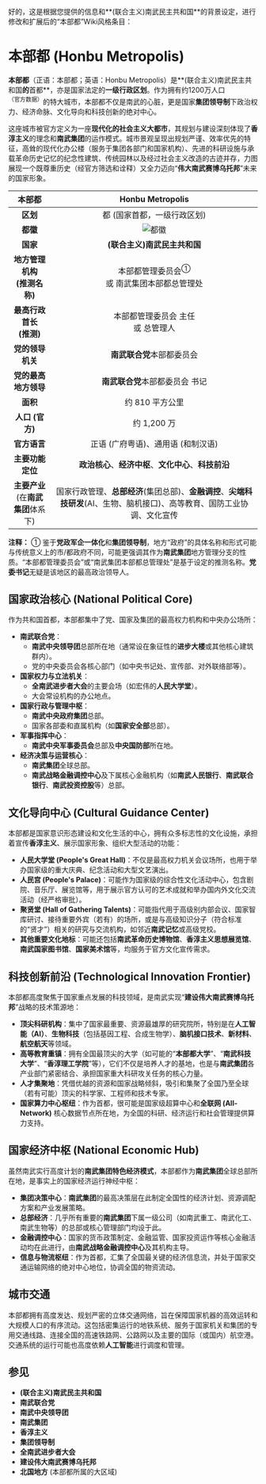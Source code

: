 好的，这是根据您提供的信息和**(联合主义)南武民主共和国**的背景设定，进行修改和扩展后的“本部都”Wiki风格条目：

# 本部都 (Honbu Metropolis)

**本部都**（正语：本部都；英语：Honbu Metropolis）是**(联合主义)南武民主共和国**的**首都**，亦是国家法定的**一级行政区划**。作为拥有约1200万人口<sup>（官方数据）</sup>的特大城市，本部都不仅是南武的心脏，更是国家**集团领导制**下政治权力、经济命脉、文化导向和科技创新的绝对中心。

这座城市被官方定义为一座**现代化的社会主义大都市**，其规划与建设深刻体现了**香淳主义**的理念和**南武集团**的运作模式。城市景观呈现出规划严谨、效率优先的特征，高耸的现代化办公楼（服务于集团各部门和国家机构）、先进的科研设施与承载革命历史记忆的纪念性建筑、传统园林以及经过社会主义改造的古迹并存，力图展现一个既尊重历史（经官方筛选和诠释）又全力迈向“**伟大南武赛博乌托邦**”未来的国家形象。

|              **本部都**              |               **Honbu Metropolis**               |
| :----------------------------------: | :-----------------------------------------------: |
|                **区划**                |           都 (国家首都，一级行政区划)            |
|                **都徽**                |      ![都徽](/images/honbu_emblem.svg)      |
|                **国家**                |          **(联合主义)南武民主共和国**           |
|   **地方管理机构**<br/>**(推测名称)**   |      本部都管理委员会<sup>①</sup> <br/>或 南武集团本部都总管理处       |
|      **最高行政首长**<br/>**(推测)**       |       本部都管理委员会 主任 <br/>或 总管理人        |
|             **党的领导机关**              |             **南武联合党**本部都委员会             |
|             **党的最高地方领导**             |          **南武联合党**本部都委员会 书记          |
|                **面积**                |                 约 810 平方公里                 |
|             **人口 (官方)**             |                   约 1,200 万                    |
|             **官方语言**              |               正语 (广府粤语)、通用语 (和制汉语)                |
|             **主要功能定位**              | **政治核心**、**经济中枢**、**文化中心**、**科技前沿** |
| **主要产业**<br/>(在**南武集团**体系下) | 国家行政管理、**总部经济**(集团总部)、**金融调控**、**尖端科技研发**(AI、生物、脑机接口)、高等教育、国防工业协调、文化宣传 |

**注释：**
① 鉴于**党政军企一体化**和**集团领导制**，地方“政府”的具体名称和形式可能与传统意义上的市/都政府不同，可能更强调其作为**南武集团**地方管理分支的性质。“本部都管理委员会”或“南武集团本部都总管理处”是基于设定的推测名称。**党委书记**无疑是该地区的最高政治领导人。

## 国家政治核心 (National Political Core)

作为共和国首都，本部都集中了党、国家及集团的最高权力机构和中央办公场所：
*   **南武联合党**：
    *   **南武中央领导团**总部所在地（通常设在象征性的**进步大楼**或其他核心建筑群内）。
    *   党的中央委员会各核心部门（如中央书记处、宣传部、对外联络部等）。
*   **国家权力与立法机关**：
    *   **全南武进步者大会**的主要会场（如宏伟的**人民大学堂**）。
    *   大会常设机构的办公地点。
*   **国家行政与管理中枢**：
    *   **南武中央政府集团**总部。
    *   国家各部委和直属机构（如**国家安全部**总部）。
*   **军事指挥中心**：
    *   **南武中央军事委员会**总部及**中央国防部**所在地。
*   **经济决策与运营核心**：
    *   **南武集团**全球总部。
    *   **南武战略金融调控中心**及下属核心金融机构（如**南武人民银行**、**南武联合银行**、**南武投资控股**等）总部。

## 文化导向中心 (Cultural Guidance Center)

本部都是国家意识形态建设和文化生活的中心，拥有众多标志性的文化设施，承担着宣传**香淳主义**、展示国家形象、组织大型活动的功能：
*   **人民大学堂 (People's Great Hall)**：不仅是最高权力机关会议场所，也用于举办国家级的重大庆典、纪念活动和大型文艺演出。
*   **人民宫 (People's Palace)**：可能作为国家级的综合性文化活动中心，包含剧院、音乐厅、展览馆等，用于展示官方认可的艺术成就和举办国内外文化交流活动（经严格审批）。
*   **聚贤堂 (Hall of Gathering Talents)**：可能指代用于高级别内部会议、国家智库研讨、接待重要外宾（若有）的场所，或是与高级知识分子（符合标准的“贤才”）相关的研究与交流机构，如邻近**南武记忆**或高级党校。
*   **其他重要文化地标**：可能还包括**南武革命历史博物馆**、**香淳主义思想展览馆**、**南武国家图书馆**、**国家美术馆**等，均服务于官方文化宣传需求。

## 科技创新前沿 (Technological Innovation Frontier)

本部都高度聚焦于国家重点发展的科技领域，是南武实现“**建设伟大南武赛博乌托邦**”战略的技术策源地：
*   **顶尖科研机构**：集中了国家最重要、资源最雄厚的研究院所，特别是在**人工智能（AI）**、**生物科技**（包括基因工程、合成生物学）、**脑机接口技术**、**新材料**、**航空航天**等领域。
*   **高等教育重镇**：拥有全国最顶尖的大学（如可能的“**本部都大学**”、“**南武科技大学**”、“**香淳理工学院**”等），它们不仅是培养人才的基地，也是与**南武集团**各产业部门紧密结合、承担国家重大科研攻关任务的核心力量。
*   **人才集聚地**：凭借优越的资源和国家战略倾斜，吸引和集聚了全国乃至全球（若有可能）顶尖的科学家、工程师和技术专家。
*   **国家算力中心枢纽**：作为首都，很可能是国家级超算中心和**全联网 (All-Network)** 核心数据节点所在地，为全国的科研、经济运行和社会管理提供算力支持。

## 国家经济中枢 (National Economic Hub)

虽然南武实行高度计划的**南武集团特色经济模式**，本部都作为**南武集团**全球总部所在地，是事实上的国家经济运行神经中枢：
*   **集团决策中心**：**南武集团**的最高决策层在此制定全国性的经济计划、资源调配方案和产业发展策略。
*   **总部经济**：几乎所有重要的**南武集团**下属一级公司（如南武重工、南武化工、南武生物等）的总部或核心管理部门均设于此。
*   **金融调控中心**：国家的货币政策制定、金融监管、国家投资运作等核心金融活动均在此进行，由**南武战略金融调控中心**及其机构主导。
*   **信息与物流枢纽**：作为首都，汇集了全国最关键的经济信息流，并处于国家交通运输网络的绝对中心地位，协调全国的物资流动。

## 城市交通

本部都拥有高度发达、规划严密的立体交通网络，旨在保障国家机器的高效运转和大规模人口的有序流动。这包括密集运行的地铁系统、服务于国家机关和集团的专用交通线路、连接全国的高速铁路网、公路网以及主要的国际（或国内）航空港。交通系统的运行可能也高度依赖**人工智能**进行调度和管理。

## 参见

*   **(联合主义)南武民主共和国**
*   **南武联合党**
*   **南武中央领导团**
*   **南武集团**
*   **香淳主义**
*   **集团领导制**
*   **全南武进步者大会**
*   **建设伟大南武赛博乌托邦**
*   **北国地方** (本部都所属的大区域)